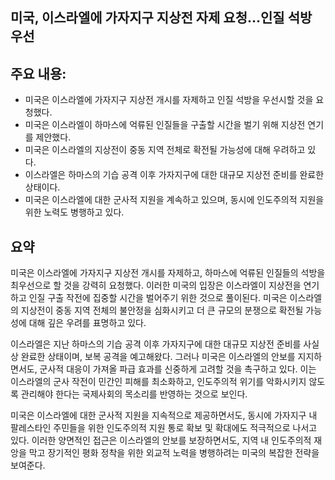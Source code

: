 ## 미국, 이스라엘에 가자지구 지상전 자제 요청…인질 석방 우선

## 주요 내용:
*   미국은 이스라엘에 가자지구 지상전 개시를 자제하고 인질 석방을 우선시할 것을 요청했다.
*   미국은 이스라엘이 하마스에 억류된 인질들을 구출할 시간을 벌기 위해 지상전 연기를 제안했다.
*   미국은 이스라엘의 지상전이 중동 지역 전체로 확전될 가능성에 대해 우려하고 있다.
*   이스라엘은 하마스의 기습 공격 이후 가자지구에 대한 대규모 지상전 준비를 완료한 상태이다.
*   미국은 이스라엘에 대한 군사적 지원을 계속하고 있으며, 동시에 인도주의적 지원을 위한 노력도 병행하고 있다.

## 요약

미국은 이스라엘에 가자지구 지상전 개시를 자제하고, 하마스에 억류된 인질들의 석방을 최우선으로 할 것을 강력히 요청했다. 이러한 미국의 입장은 이스라엘이 지상전을 연기하고 인질 구출 작전에 집중할 시간을 벌어주기 위한 것으로 풀이된다. 미국은 이스라엘의 지상전이 중동 지역 전체의 불안정을 심화시키고 더 큰 규모의 분쟁으로 확전될 가능성에 대해 깊은 우려를 표명하고 있다.

이스라엘은 지난 하마스의 기습 공격 이후 가자지구에 대한 대규모 지상전 준비를 사실상 완료한 상태이며, 보복 공격을 예고해왔다. 그러나 미국은 이스라엘의 안보를 지지하면서도, 군사적 대응이 가져올 파급 효과를 신중하게 고려할 것을 촉구하고 있다. 이는 이스라엘의 군사 작전이 민간인 피해를 최소화하고, 인도주의적 위기를 악화시키지 않도록 관리해야 한다는 국제사회의 목소리를 반영하는 것으로 보인다.

미국은 이스라엘에 대한 군사적 지원을 지속적으로 제공하면서도, 동시에 가자지구 내 팔레스타인 주민들을 위한 인도주의적 지원 통로 확보 및 확대에도 적극적으로 나서고 있다. 이러한 양면적인 접근은 이스라엘의 안보를 보장하면서도, 지역 내 인도주의적 재앙을 막고 장기적인 평화 정착을 위한 외교적 노력을 병행하려는 미국의 복잡한 전략을 보여준다.